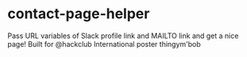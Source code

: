 # contact-page-helper
Pass URL variables of Slack profile link and MAILTO link and get a nice page! Built for @hackclub International poster thingym'bob 
